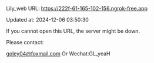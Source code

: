 Lily_web URL: https://222f-61-165-102-156.ngrok-free.app

Updated at: 2024-12-06 03:50:30

If you cannot open this URL, the server might be down.

Please contact: 

goley04@foxmail.com Or Wechat:GL_yeaH